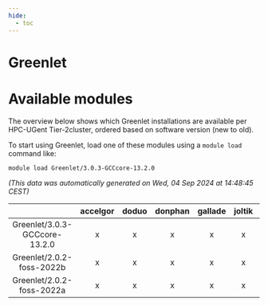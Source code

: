 ```yaml
---
hide:
  - toc
---
```


Greenlet
========

# Available modules


The overview below shows which Greenlet installations are available per HPC-UGent Tier-2cluster, ordered based on software version (new to old).

To start using Greenlet, load one of these modules using a `module load` command like:

```shell
module load Greenlet/3.0.3-GCCcore-13.2.0
```

*(This data was automatically generated on Wed, 04 Sep 2024 at 14:48:45 CEST)*  

| |accelgor|doduo|donphan|gallade|joltik|shinx|skitty|
| :---: | :---: | :---: | :---: | :---: | :---: | :---: | :---: |
|Greenlet/3.0.3-GCCcore-13.2.0|x|x|x|x|x|x|x|
|Greenlet/2.0.2-foss-2022b|x|x|x|x|x|-|x|
|Greenlet/2.0.2-foss-2022a|x|x|x|x|x|-|x|
